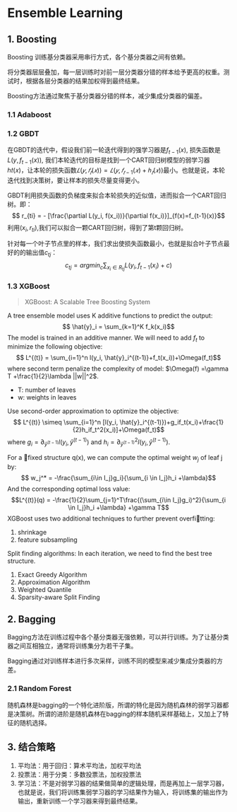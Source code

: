# Ensemble Learning

## 1. Boosting

Boosting 训练基分类器采用串行方式，各个基分类器之间有依赖。

将分类器层层叠加，每一层训练时对前一层分类器分错的样本给予更高的权重。测试时，根据各层分类器的结果加权得到最终结果。

Boosting方法通过聚焦于基分类器分错的样本，减少集成分类器的偏差。

### 1.1 Adaboost


### 1.2 GBDT
在GBDT的迭代中，假设我们前一轮迭代得到的强学习器是$f_{t-1}(x)$, 损失函数是$L(y, f_{t-1}(x))$, 我们本轮迭代的目标是找到一个CART回归树模型的弱学习器ℎ𝑡(𝑥)，让本轮的损失函数$𝐿(𝑦,𝑓_𝑡(𝑥))=𝐿(𝑦,𝑓_{𝑡−1}(𝑥)+ℎ_𝑡(𝑥))$最小。也就是说，本轮迭代找到决策树，要让样本的损失尽量变得更小。

GBDT利用损失函数的负梯度来拟合本轮损失的近似值，进而拟合一个CART回归树。即：
$$ r_{ti} = - [\frac{\partial L(y_i, f(x_i))}{\partial f(x_i)}]_{f(x)=f_{t-1}(x)}$$
利用$(x_i, r_{ti})$,我们可以拟合一颗CART回归树，得到了第t颗回归树。

针对每一个叶子节点里的样本，我们求出使损失函数最小，也就是拟合叶子节点最好的的输出值$c_{tj}$：
$$c_{tj} = argmin_c \sum_{x_i \in R_{tj}} L(y_i, f_{t-1}(x_i)+c)$$

### 1.3 XGBoost
> XGBoost: A Scalable Tree Boosting System

A tree ensemble model uses K additive functions to
predict the output:
$$ \hat{y}_i = \sum_{k=1}^K f_k(x_i)$$
The model is trained in an additive manner. We will need to add $f_t$ to minimize the following objective:
$$ L^{(t)} = \sum_{i=1}^n l(y_i, \hat{y}_i^{(t-1)}+f_t(x_i))+\Omega(f_t)$$
where second term penalize the complexity of model: $\Omega(f) =\gamma T +\frac{1}{2}\lambda ||w||^2$. 
- T: number of leaves
- w: weights in leaves

Use second-order approximation to optimize the objective:
$$ L^{(t)} \simeq \sum_{i=1}^n [l(y_i, \hat{y}_i^{(t-1)})+g_if_t(x_i)+\frac{1}{2}h_if_t^2(x_i)]+\Omega(f_t)$$
where $g_i=\partial_{\hat{y}^{(t-1)}} l(y_i, \hat{y}^{(t-1)})$ and $h_i=\partial_{\hat{y}^{(t-1)}}^2 l(y_i, \hat{y}^{(t-1)})$.

For a fixed structure q(x), we can compute the optimal weight $w_j$ of leaf j by:
$$ w_j^* = -\frac{\sum_{i\in I_j}g_i}{\sum_{i \in I_j}h_i +\lambda}$$
And the corresponding optimal loss value:
$$L^{(t)}(q) = -\frac{1}{2}\sum_{j=1}^T\frac{(\sum_{i\in I_j}g_i)^2}{\sum_{i \in I_j}h_i +\lambda} +\gamma T$$
XGBoost uses two additional techniques to further prevent overfitting:

1. shrinkage
2. feature subsampling

Split finding algorithms:
In each iteration, we need to find the best tree structure.

1. Exact Greedy Algorithm
2. Approximation Algorithm
3. Weighted Quantile
4. Sparsity-aware Split Finding


## 2. Bagging

Bagging方法在训练过程中各个基分类器无强依赖，可以并行训练。为了让基分类器之间互相独立，通常将训练集分为若干子集。

Bagging通过对训练样本进行多次采样，训练不同的模型来减少集成分类器的方差。

### 2.1 Random Forest
随机森林是bagging的一个特化进阶版，所谓的特化是因为随机森林的弱学习器都是决策树。所谓的进阶是随机森林在bagging的样本随机采样基础上，又加上了特征的随机选择。


## 3. 结合策略
1. 平均法：用于回归：算术平均法，加权平均法
2. 投票法：用于分类：多数投票法，加权投票法
3. 学习法：不是对弱学习器的结果做简单的逻辑处理，而是再加上一层学习器，也就是说，我们将训练集弱学习器的学习结果作为输入，将训练集的输出作为输出，重新训练一个学习器来得到最终结果。
